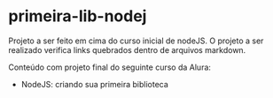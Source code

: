 # primeira-lib-nodej
Projeto a ser feito em cima do curso inicial de nodeJS.
O projeto a ser realizado verifica links quebrados dentro de arquivos markdown.

Conteúdo com projeto final do seguinte curso da Alura:

- NodeJS: criando sua primeira biblioteca
